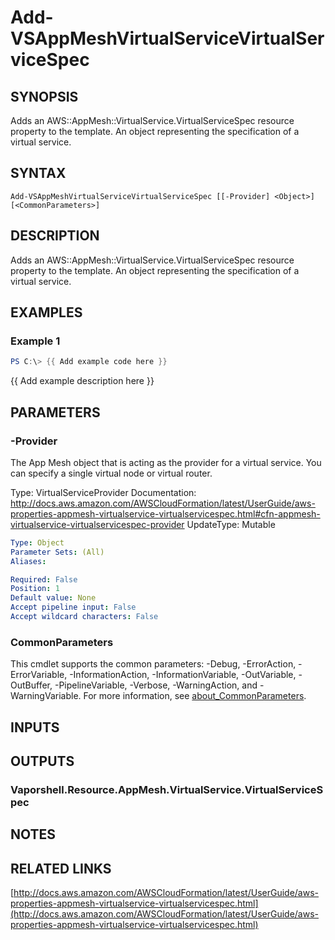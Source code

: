 # Add-VSAppMeshVirtualServiceVirtualServiceSpec

## SYNOPSIS
Adds an AWS::AppMesh::VirtualService.VirtualServiceSpec resource property to the template.
An object representing the specification of a virtual service.

## SYNTAX

```
Add-VSAppMeshVirtualServiceVirtualServiceSpec [[-Provider] <Object>] [<CommonParameters>]
```

## DESCRIPTION
Adds an AWS::AppMesh::VirtualService.VirtualServiceSpec resource property to the template.
An object representing the specification of a virtual service.

## EXAMPLES

### Example 1
```powershell
PS C:\> {{ Add example code here }}
```

{{ Add example description here }}

## PARAMETERS

### -Provider
The App Mesh object that is acting as the provider for a virtual service.
You can specify a single virtual node or virtual router.

Type: VirtualServiceProvider
Documentation: http://docs.aws.amazon.com/AWSCloudFormation/latest/UserGuide/aws-properties-appmesh-virtualservice-virtualservicespec.html#cfn-appmesh-virtualservice-virtualservicespec-provider
UpdateType: Mutable

```yaml
Type: Object
Parameter Sets: (All)
Aliases:

Required: False
Position: 1
Default value: None
Accept pipeline input: False
Accept wildcard characters: False
```

### CommonParameters
This cmdlet supports the common parameters: -Debug, -ErrorAction, -ErrorVariable, -InformationAction, -InformationVariable, -OutVariable, -OutBuffer, -PipelineVariable, -Verbose, -WarningAction, and -WarningVariable. For more information, see [about_CommonParameters](http://go.microsoft.com/fwlink/?LinkID=113216).

## INPUTS

## OUTPUTS

### Vaporshell.Resource.AppMesh.VirtualService.VirtualServiceSpec
## NOTES

## RELATED LINKS

[http://docs.aws.amazon.com/AWSCloudFormation/latest/UserGuide/aws-properties-appmesh-virtualservice-virtualservicespec.html](http://docs.aws.amazon.com/AWSCloudFormation/latest/UserGuide/aws-properties-appmesh-virtualservice-virtualservicespec.html)

